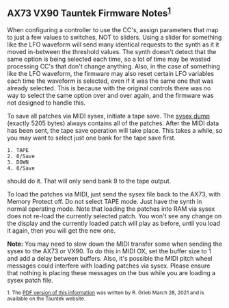 ## AX73 VX90 Tauntek Firmware Notes<sup>[1](#tauntek)</sup>

When configuring a controller to use the CC's, assign parameters that map to just a few values to switches, NOT to sliders. Using a slider for something like the LFO waveform will send many identical requests to the synth as it it moved in-between the threshold values. The synth doesn't detect that the same option is being selected each time, so a lot of time may be wasted processing CC's that don't change anything. Also, in the case of something like the LFO waveform, the firmware may also reset certain LFO variables each time the waveform is selected, even if it was the same one that was already selected. This is because with the original controls there was no way to select the same option over and over again, and the firmware was not designed to handle this.

To save all patches via MIDI sysex, initiate a tape save. The [sysex dump](./manual/AX73_VX90_sysex_format.md) (exactly 5205 bytes) always contains all of the patches. After the MIDI data has been sent, the tape save operation will take place. This takes a while, so you may want to select just one bank for the tape save first.

```
1. TAPE
2. 0/Save
3. DOWN
4. 0/Save
```

should do it. That will only send bank 9 to the tape output.

To load the patches via MIDI, just send the sysex file back to the AX73, with Memory Protect off. Do not select TAPE mode. Just have the synth in normal operating mode. Note that loading the patches into RAM via sysex does not re-load the currently selected patch. You won't see any change on the display and the currently loaded patch will play as before, until you load it again, then you will get the new one.

**Note:** You may need to slow down the MIDI transfer some when sending the sysex to the AX73 or VX90. To do this in MIDI OX, set the buffer size to 1 and add a delay between buffers. Also, it's possible the MIDI pitch wheel messages could interfere with loading patches via sysex. Please ensure that nothing is placing these messages on the bus while you are loading a sysex patch file.

<sub><a name="tauntek">1.</a> The [PDF version of this information](http://www.tauntek.com/ax73ccmap.pdf) was written by R. Grieb March 28, 2021 and is available on the Tauntek website.</sub>
